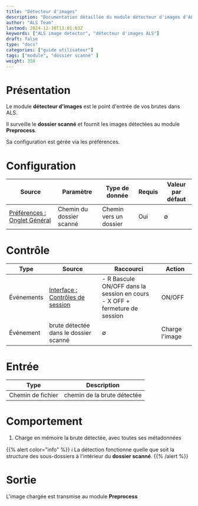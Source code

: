 ```yaml
---
title: "Détecteur d'images"
description: "Documentation détaillée du module détecteur d'images d'ALS"
author: "ALS Team"
lastmod: 2024-12-30T13:01:03Z
keywords: ["ALS image detector", "détecteur d'images ALS"]
draft: false
type: "docs"
categories: ["guide utilisateur"] 
tags: ["module", "dossier scanné" ]
weight: 350
---
```


# Présentation

Le module **détecteur d'images** est le point d'entrée de vos brutes dans ALS.

Il surveille le **dossier scanné** et fournit les images détectées au module **Preprocess**.

Sa configuration est gérée via les préférences.

# Configuration

| Source                                                                            | Paramètre                | Type de donnée           | Requis | Valeur par défaut |
|-----------------------------------------------------------------------------------|--------------------------|---------------------------| ------- | --------------- |
| [Préférences : Onglet Général](../../user-guide/preferences/general/#scan-folder) | Chemin du dossier scanné | Chemin vers un dossier | Oui     | ∅              |  


# Contrôle

| Type   | Source                                                                   | Raccourci                                                                                                                                      | Action      |
|--------|--------------------------------------------------------------------------|------------------------------------------------------------------------------------------------------------------------------------------------|-------------|
| Événements | [Interface : Contrôles de session](../../user-guide/ui/controls/#session-controls) | - <span class="als-ks">R</span> Bascule ON/OFF dans la session en cours<br> - <span class="als-ks">X</span> OFF + fermeture de session | ON/OFF      |
| Événement  | brute détectée dans le dossier scanné                                   | ∅                                                                                                                                              | Charge l'image  |

# Entrée

| Type              | Description                 |
|-------------------|-----------------------------|
| Chemin de fichier | chemin de la brute détectée |


# Comportement

1. Charge en mémoire la brute détectée, avec toutes ses métadonnées

{{% alert color="info" %}}
ℹ️ La détection fonctionne quelle que soit la structure des sous-dossiers à l'intérieur du **dossier scanné**.
{{% /alert %}}

# Sortie

L'image chargée est transmise au module **Preprocess** 